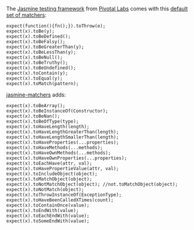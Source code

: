 The [Jasmine testing framework](http://pivotal.github.com/jasmine/) from [Pivotal Labs](http://pivotallabs.com/) comes with this [default set of matchers](https://github.com/pivotal/jasmine/wiki/Matchers):

    expect(function(){fn();}).toThrow(e);
    expect(x).toBe(y);
    expect(x).toBeDefined();
    expect(x).toBeFalsy();
    expect(x).toBeGreaterThan(y);
    expect(x).toBeLessThan(y);
    expect(x).toBeNull();
    expect(x).toBeTruthy();
    expect(x).toBeUndefined();
    expect(x).toContain(y);
    expect(x).toEqual(y);
    expect(x).toMatch(pattern);

[jasmine-matchers](https://github.com/goliatone/jasmine-matchers) adds:

    expect(x).toBeArray();
    expect(x).toBeInstanceOf(Constructor);
    expect(x).toBeNan();
    expect(x).toBeOfType(type);
    expect(x).toHaveLength(length);
    expect(x).toHaveLengthGreaterThan(length);
    expect(x).toHaveLengthSmallerThan(length);
    expect(x).toHaveProperties(...properties);
    expect(x).toHaveMethods(...methods);
    expect(x).toHaveOwnMethods(...methods);
    expect(x).toHaveOwnProperties(...properties);
    expect(x).toEachHave(attr, val);
    expect(x).toHavePropertieValue(attr, val);
    expect(x).toIncludeObject(object);
    expect(x).toMatchObject(object);
    expect(x).toNotMatchObject(object); //not.toMatchObject(object);
    expect(x).toNotMatch(object);
    expect(x).toThrowInstanceOf(ExceptionType);
    expect(x).toHaveBeenCalledXTimes(count);
    expect(x).toContainOnce(value);
    expect(x).toEndWith(value);
    expect(x).toEachEndWith(value);
    expect(x).toSomeEndWith(value);